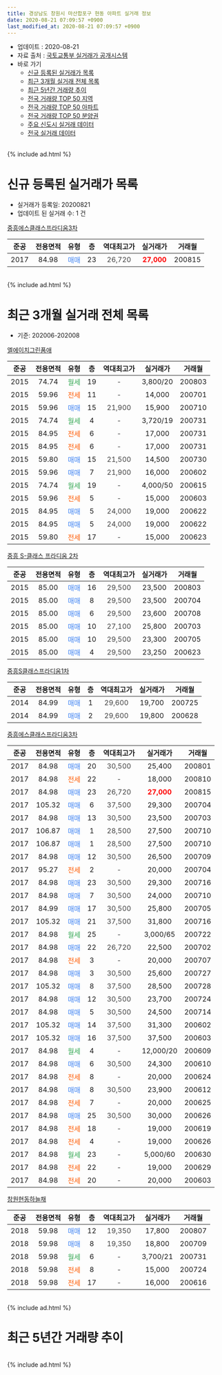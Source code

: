 ```yaml
---
title: 경상남도 창원시 마산합포구 현동 아파트 실거래 정보
date: 2020-08-21 07:09:57 +0900
last_modified_at: 2020-08-21 07:09:57 +0900
---
```


* 업데이트 : 2020-08-21
* 자료 출처 : [국토교통부 실거래가 공개시스템](http://rt.molit.go.kr)
* 바로 가기
    * [신규 등록된 실거래가 목록](#신규-등록된-실거래가-목록)
    * [최근 3개월 실거래 전체 목록](#최근-3개월-실거래-전체-목록)
    * [최근 5년간 거래량 추이](#최근-5년간-거래량-추이)
    * [전국 거래량 TOP 50 지역](https://inasie.github.io/apt-trade-info/최근-3개월-전국에서-가장-거래가-많이-발생한-지역)
    * [전국 거래량 TOP 50 아파트](https://inasie.github.io/apt-trade-info/최근-3개월-전국에서-가장-거래가-많이-발생한-아파트)
    * [전국 거래량 TOP 50 분양권](https://inasie.github.io/apt-trade-info/최근-3개월-전국에서-가장-거래가-많이-발생한-분양권)
    * [주요 신도시 실거래 데이터](https://inasie.github.io/apt-trade-info/주요-신도시)
    * [전국 실거래 데이터](https://inasie.github.io/apt-trade-info/전국)
<br>
{% include ad.html %}
<br>

# 신규 등록된 실거래가 목록
* 실거래가 등록일: 20200821
* 업데이트 된 실거래 수: 1 건


[중흥에스클래스프라디움3차](https://search.naver.com/search.naver?query=%EA%B2%BD%EC%83%81%EB%82%A8%EB%8F%84+%EC%B0%BD%EC%9B%90%EC%8B%9C+%EB%A7%88%EC%82%B0%ED%95%A9%ED%8F%AC%EA%B5%AC+%ED%98%84%EB%8F%99+%EC%A4%91%ED%9D%A5%EC%97%90%EC%8A%A4%ED%81%B4%EB%9E%98%EC%8A%A4%ED%94%84%EB%9D%BC%EB%94%94%EC%9B%803%EC%B0%A8)

|준공|전용면적|유형|층|역대최고가|실거래가|거래월|
|:---:|:---:|:---:|:---:|:---:|:---:|:---:|
|2017|84.98|<span style="color:#4285f3">매매</span>|23|<span style="color:#444444">26,720</span>|<b><span style="color:#ff0000">27,000</span></b>|200815|


<br>
{% include ad.html %}
<br>

# 최근 3개월 실거래 전체 목록
* 기준: 202006-202008


[엘에이치그린품애](https://search.naver.com/search.naver?query=%EA%B2%BD%EC%83%81%EB%82%A8%EB%8F%84+%EC%B0%BD%EC%9B%90%EC%8B%9C+%EB%A7%88%EC%82%B0%ED%95%A9%ED%8F%AC%EA%B5%AC+%ED%98%84%EB%8F%99+%EC%97%98%EC%97%90%EC%9D%B4%EC%B9%98%EA%B7%B8%EB%A6%B0%ED%92%88%EC%95%A0)

|준공|전용면적|유형|층|역대최고가|실거래가|거래월|
|:---:|:---:|:---:|:---:|:---:|:---:|:---:|
|2015|74.74|<span style="color:#34a853">월세</span>|19|<span style="color:#444444">-</span>|3,800/20|200803|
|2015|59.96|<span style="color:#ff5a00">전세</span>|11|<span style="color:#444444">-</span>|14,000|200701|
|2015|59.96|<span style="color:#4285f3">매매</span>|15|<span style="color:#444444">21,900</span>|15,900|200710|
|2015|74.74|<span style="color:#34a853">월세</span>|4|<span style="color:#444444">-</span>|3,720/19|200731|
|2015|84.95|<span style="color:#ff5a00">전세</span>|6|<span style="color:#444444">-</span>|17,000|200731|
|2015|84.95|<span style="color:#ff5a00">전세</span>|6|<span style="color:#444444">-</span>|17,000|200731|
|2015|59.80|<span style="color:#4285f3">매매</span>|15|<span style="color:#444444">21,500</span>|14,500|200730|
|2015|59.96|<span style="color:#4285f3">매매</span>|7|<span style="color:#444444">21,900</span>|16,000|200602|
|2015|74.74|<span style="color:#34a853">월세</span>|19|<span style="color:#444444">-</span>|4,000/50|200615|
|2015|59.96|<span style="color:#ff5a00">전세</span>|5|<span style="color:#444444">-</span>|15,000|200603|
|2015|84.95|<span style="color:#4285f3">매매</span>|5|<span style="color:#444444">24,000</span>|19,000|200622|
|2015|84.95|<span style="color:#4285f3">매매</span>|5|<span style="color:#444444">24,000</span>|19,000|200622|
|2015|59.80|<span style="color:#ff5a00">전세</span>|17|<span style="color:#444444">-</span>|15,000|200623|

[중흥 S-클래스 프라디움 2차](https://search.naver.com/search.naver?query=%EA%B2%BD%EC%83%81%EB%82%A8%EB%8F%84+%EC%B0%BD%EC%9B%90%EC%8B%9C+%EB%A7%88%EC%82%B0%ED%95%A9%ED%8F%AC%EA%B5%AC+%ED%98%84%EB%8F%99+%EC%A4%91%ED%9D%A5+S-%ED%81%B4%EB%9E%98%EC%8A%A4+%ED%94%84%EB%9D%BC%EB%94%94%EC%9B%80+2%EC%B0%A8)

|준공|전용면적|유형|층|역대최고가|실거래가|거래월|
|:---:|:---:|:---:|:---:|:---:|:---:|:---:|
|2015|85.00|<span style="color:#4285f3">매매</span>|16|<span style="color:#444444">29,500</span>|23,500|200803|
|2015|85.00|<span style="color:#4285f3">매매</span>|8|<span style="color:#444444">29,500</span>|23,500|200704|
|2015|85.00|<span style="color:#4285f3">매매</span>|6|<span style="color:#444444">29,500</span>|23,600|200708|
|2015|85.00|<span style="color:#4285f3">매매</span>|10|<span style="color:#444444">27,100</span>|25,800|200703|
|2015|85.00|<span style="color:#4285f3">매매</span>|10|<span style="color:#444444">29,500</span>|23,300|200705|
|2015|85.00|<span style="color:#4285f3">매매</span>|4|<span style="color:#444444">29,500</span>|23,250|200623|

[중흥S클래스프라디움1차](https://search.naver.com/search.naver?query=%EA%B2%BD%EC%83%81%EB%82%A8%EB%8F%84+%EC%B0%BD%EC%9B%90%EC%8B%9C+%EB%A7%88%EC%82%B0%ED%95%A9%ED%8F%AC%EA%B5%AC+%ED%98%84%EB%8F%99+%EC%A4%91%ED%9D%A5S%ED%81%B4%EB%9E%98%EC%8A%A4%ED%94%84%EB%9D%BC%EB%94%94%EC%9B%801%EC%B0%A8)

|준공|전용면적|유형|층|역대최고가|실거래가|거래월|
|:---:|:---:|:---:|:---:|:---:|:---:|:---:|
|2014|84.99|<span style="color:#4285f3">매매</span>|1|<span style="color:#444444">29,600</span>|19,700|200725|
|2014|84.99|<span style="color:#4285f3">매매</span>|2|<span style="color:#444444">29,600</span>|19,800|200628|

[중흥에스클래스프라디움3차](https://search.naver.com/search.naver?query=%EA%B2%BD%EC%83%81%EB%82%A8%EB%8F%84+%EC%B0%BD%EC%9B%90%EC%8B%9C+%EB%A7%88%EC%82%B0%ED%95%A9%ED%8F%AC%EA%B5%AC+%ED%98%84%EB%8F%99+%EC%A4%91%ED%9D%A5%EC%97%90%EC%8A%A4%ED%81%B4%EB%9E%98%EC%8A%A4%ED%94%84%EB%9D%BC%EB%94%94%EC%9B%803%EC%B0%A8)

|준공|전용면적|유형|층|역대최고가|실거래가|거래월|
|:---:|:---:|:---:|:---:|:---:|:---:|:---:|
|2017|84.98|<span style="color:#4285f3">매매</span>|20|<span style="color:#444444">30,500</span>|25,400|200801|
|2017|84.98|<span style="color:#ff5a00">전세</span>|22|<span style="color:#444444">-</span>|18,000|200810|
|2017|84.98|<span style="color:#4285f3">매매</span>|23|<span style="color:#444444">26,720</span>|<b><span style="color:#ff0000">27,000</span></b>|200815|
|2017|105.32|<span style="color:#4285f3">매매</span>|6|<span style="color:#444444">37,500</span>|29,300|200704|
|2017|84.98|<span style="color:#4285f3">매매</span>|13|<span style="color:#444444">30,500</span>|23,500|200703|
|2017|106.87|<span style="color:#4285f3">매매</span>|1|<span style="color:#444444">28,500</span>|27,500|200710|
|2017|106.87|<span style="color:#4285f3">매매</span>|1|<span style="color:#444444">28,500</span>|27,500|200710|
|2017|84.98|<span style="color:#4285f3">매매</span>|12|<span style="color:#444444">30,500</span>|26,500|200709|
|2017|95.27|<span style="color:#ff5a00">전세</span>|2|<span style="color:#444444">-</span>|20,000|200704|
|2017|84.98|<span style="color:#4285f3">매매</span>|23|<span style="color:#444444">30,500</span>|29,300|200716|
|2017|84.98|<span style="color:#4285f3">매매</span>|7|<span style="color:#444444">30,500</span>|24,000|200710|
|2017|84.99|<span style="color:#4285f3">매매</span>|17|<span style="color:#444444">30,500</span>|25,800|200705|
|2017|105.32|<span style="color:#4285f3">매매</span>|21|<span style="color:#444444">37,500</span>|31,800|200716|
|2017|84.98|<span style="color:#34a853">월세</span>|25|<span style="color:#444444">-</span>|3,000/65|200722|
|2017|84.98|<span style="color:#4285f3">매매</span>|22|<span style="color:#444444">26,720</span>|22,500|200702|
|2017|84.98|<span style="color:#ff5a00">전세</span>|3|<span style="color:#444444">-</span>|20,000|200707|
|2017|84.98|<span style="color:#4285f3">매매</span>|3|<span style="color:#444444">30,500</span>|25,600|200727|
|2017|105.32|<span style="color:#4285f3">매매</span>|8|<span style="color:#444444">37,500</span>|28,500|200728|
|2017|84.98|<span style="color:#4285f3">매매</span>|12|<span style="color:#444444">30,500</span>|23,700|200724|
|2017|84.98|<span style="color:#4285f3">매매</span>|5|<span style="color:#444444">30,500</span>|24,500|200714|
|2017|105.32|<span style="color:#4285f3">매매</span>|14|<span style="color:#444444">37,500</span>|31,300|200602|
|2017|105.32|<span style="color:#4285f3">매매</span>|16|<span style="color:#444444">37,500</span>|37,500|200603|
|2017|84.98|<span style="color:#34a853">월세</span>|4|<span style="color:#444444">-</span>|12,000/20|200609|
|2017|84.98|<span style="color:#4285f3">매매</span>|6|<span style="color:#444444">30,500</span>|24,300|200610|
|2017|84.98|<span style="color:#ff5a00">전세</span>|8|<span style="color:#444444">-</span>|20,000|200624|
|2017|84.98|<span style="color:#4285f3">매매</span>|8|<span style="color:#444444">30,500</span>|23,900|200612|
|2017|84.98|<span style="color:#ff5a00">전세</span>|7|<span style="color:#444444">-</span>|20,000|200625|
|2017|84.98|<span style="color:#4285f3">매매</span>|25|<span style="color:#444444">30,500</span>|30,000|200626|
|2017|84.98|<span style="color:#ff5a00">전세</span>|18|<span style="color:#444444">-</span>|19,000|200619|
|2017|84.98|<span style="color:#ff5a00">전세</span>|4|<span style="color:#444444">-</span>|19,000|200626|
|2017|84.98|<span style="color:#34a853">월세</span>|23|<span style="color:#444444">-</span>|5,000/60|200630|
|2017|84.98|<span style="color:#ff5a00">전세</span>|22|<span style="color:#444444">-</span>|19,000|200629|
|2017|84.98|<span style="color:#ff5a00">전세</span>|20|<span style="color:#444444">-</span>|20,000|200603|


<script async src="//pagead2.googlesyndication.com/pagead/js/adsbygoogle.js"></script>
<!-- 기본 -->
<ins class="adsbygoogle"
     style="display:block"
     data-ad-client="ca-pub-2446590836940007"
     data-ad-slot="1659523306"
     data-ad-format="auto"
     data-full-width-responsive="true"></ins>
<script>
(adsbygoogle = window.adsbygoogle || []).push({});
</script>


[창원현동하늘채](https://search.naver.com/search.naver?query=%EA%B2%BD%EC%83%81%EB%82%A8%EB%8F%84+%EC%B0%BD%EC%9B%90%EC%8B%9C+%EB%A7%88%EC%82%B0%ED%95%A9%ED%8F%AC%EA%B5%AC+%ED%98%84%EB%8F%99+%EC%B0%BD%EC%9B%90%ED%98%84%EB%8F%99%ED%95%98%EB%8A%98%EC%B1%84)

|준공|전용면적|유형|층|역대최고가|실거래가|거래월|
|:---:|:---:|:---:|:---:|:---:|:---:|:---:|
|2018|59.98|<span style="color:#4285f3">매매</span>|12|<span style="color:#444444">19,350</span>|17,800|200807|
|2018|59.98|<span style="color:#4285f3">매매</span>|8|<span style="color:#444444">19,350</span>|18,800|200709|
|2018|59.98|<span style="color:#34a853">월세</span>|6|<span style="color:#444444">-</span>|3,700/21|200731|
|2018|59.98|<span style="color:#ff5a00">전세</span>|8|<span style="color:#444444">-</span>|15,000|200724|
|2018|59.98|<span style="color:#ff5a00">전세</span>|17|<span style="color:#444444">-</span>|16,000|200616|


<br>
{% include ad.html %}
<br>

# 최근 5년간 거래량 추이


<div style="width:100%;">
    <canvas id="deal_progress" height="200"></canvas>
</div>

<script>
new Chart(document.getElementById("deal_progress"), {
    type: 'line',
    data: {
        labels: ['201508','201509','201510','201511','201512','201601','201602','201603','201604','201605','201606','201607','201608','201609','201610','201611','201612','201701','201702','201703','201704','201705','201706','201707','201708','201709','201710','201711','201712','201801','201802','201803','201804','201805','201806','201807','201808','201809','201810','201811','201812','201901','201902','201903','201904','201905','201906','201907','201908','201909','201910','201911','201912','202001','202002','202003','202004','202005','202006','202007','202008'],
        datasets: [{
            label: '매매',
            pointRadius: 1,
            data: [0, 0, 0, 0, 0, 2, 5, 7, 1, 2, 1, 1, 2, 2, 8, 3, 3, 1, 1, 2, 3, 4, 2, 4, 9, 7, 9, 7, 6, 53, 23, 8, 7, 16, 11, 2, 6, 9, 15, 15, 13, 23, 21, 18, 9, 11, 8, 7, 13, 6, 16, 21, 20, 6, 10, 5, 12, 20, 10, 22, 4],
            borderColor: "rgba(255, 201, 14, 1)",
            backgroundColor: "rgba(255, 201, 14, 0.5)",
            fill: false,
            lineTension: 0
        },{
            label: '전월세',
            pointRadius: 1,
            data: [4, 12, 24, 32, 19, 16, 10, 3, 4, 6, 2, 1, 2, 2, 7, 6, 6, 6, 17, 35, 35, 32, 32, 28, 18, 11, 11, 13, 7, 7, 6, 12, 11, 7, 8, 11, 4, 4, 9, 9, 13, 46, 34, 36, 22, 24, 30, 11, 12, 15, 19, 26, 14, 19, 13, 13, 13, 10, 12, 9, 2],
            borderColor: "rgba(0, 141, 185, 1)",
            backgroundColor: "rgba(0, 141, 185, 0.5)",
            fill: false,
            lineTension: 0
        }
        ]
    },
    options: {
        responsive: true,
        title: {
            display: false
        },
        tooltips: {
            mode: 'index',
            intersect: false
        },
        hover: {
            mode: 'nearest',
            intersect: true
        },
        scales: {
            xAxes: [{
                display: true,
                scaleLabel: {
                    display: true,
                    labelString: '년/월'
                }
            }],
            yAxes: [{
                display: true,
                ticks: {
                    suggestedMin: 0,
                },
                scaleLabel: {
                    display: true,
                    labelString: '실거래 수'
                }
            }]
        }
    }
});

</script>


<br>
{% include ad.html %}
<br>


